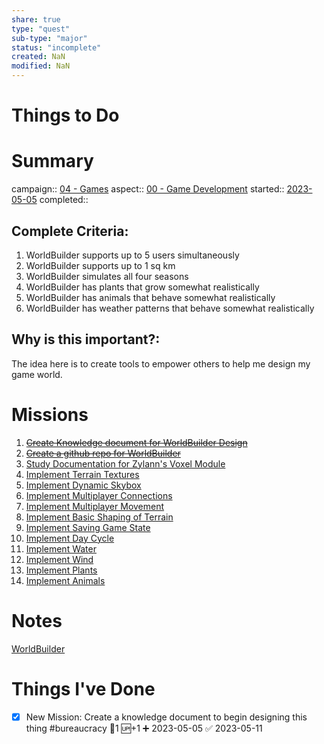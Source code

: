 ```yaml
---
share: true
type: "quest"
sub-type: "major"
status: "incomplete"
created: NaN 
modified: NaN
---
```

 
 
# Things to Do

# Summary
campaign:: [04 - Games](04%20-%20Games.md)
aspect:: [00 - Game Development](00%20-%20Game%20Development.md)
started:: [2023-05-05](../../00%20-%20Life%20Management%20System/09%20-%20Daily%20Notes/2023-05-05.md)
completed::
## Complete Criteria:
1. WorldBuilder supports up to 5 users simultaneously
2. WorldBuilder supports up to 1 sq km
3. WorldBuilder simulates all four seasons
4. WorldBuilder has plants that grow somewhat realistically
5. WorldBuilder has animals that behave somewhat realistically
6. WorldBuilder has weather patterns that behave somewhat realistically

## Why is this important?:
The idea here is to create tools to empower others to help me design my game world. 
# Missions
1. ~~[Create Knowledge document for WorldBuilder Design](./Create%20Knowledge%20document%20for%20WorldBuilder%20Design.md)~~
2. ~~[Create a github repo for WorldBuilder](./Create%20a%20github%20repo%20for%20WorldBuilder.md)~~
3. [Study Documentation for Zylann's Voxel Module](../../06%20-%20Participation%20%F0%9F%8C%8E/02%20-%20Game%20Development%20%F0%9F%91%BE/Study%20Documentation%20for%20Zylann's%20Voxel%20Module.md)
4. [Implement Terrain Textures](../../06%20-%20Participation%20%F0%9F%8C%8E/02%20-%20Game%20Development%20%F0%9F%91%BE/Implement%20Terrain%20Textures.md)
5. [Implement Dynamic Skybox](Implement%20Dynamic%20Skybox.md)
6. [Implement Multiplayer Connections](Implement%20Multiplayer%20Connections.md)
7. [Implement Multiplayer Movement](Implement%20Multiplayer%20Movement.md)
8. [Implement Basic Shaping of Terrain](Implement%20Basic%20Shaping%20of%20Terrain.md)
9. [Implement Saving Game State](Implement%20Saving%20Game%20State.md)
10. [Implement Day Cycle](Implement%20Day%20Cycle.md)
11. [Implement Water](Implement%20Water.md)
12. [Implement Wind](Implement%20Wind.md)
13. [Implement Plants](Implement%20Plants.md)
14. [Implement Animals](Implement%20Animals.md)

# Notes

[WorldBuilder](../../06%20-%20Participation%20%F0%9F%8C%8E/02%20-%20Game%20Development%20%F0%9F%91%BE/WorldBuilder.md)

# Things I've Done
- [x] New Mission: Create a knowledge document to begin designing this thing #bureaucracy 🥄1 🆙+1 ➕ 2023-05-05 ✅ 2023-05-11